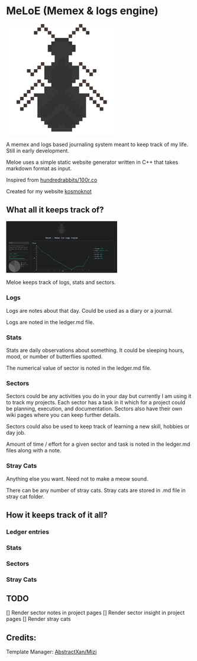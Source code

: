 # MeLoE (Memex & logs engine)
<img src="./links/images/MeLoE.png" alt="drawing" width="300"/>

A memex and logs based journaling system meant to keep track of my life. Still in early development.

Meloe uses a simple static website generator written in C++ that takes markdown format as input.

Inspired from [hundredrabbits/100r.co](https://github.com/hundredrabbits/100r.co)

Created for my website [kosmoknot](https://kosmoknot.netlify.app/)

## What all it keeps track of?

<img src="./links/images/demo.png" alt="drawing" width="300"/>

Meloe keeps track of logs, stats and sectors.
### Logs
Logs are notes about that day. Could be used as a diary or a journal.

Logs are noted in the ledger.md file.

### Stats

Stats are daily observations about something. It could be sleeping hours, mood, or number of butterflies spotted.

The numerical value of sector is noted in the ledger.md file.

### Sectors

Sectors could be any activities you do in your day but currently I am using it to track my projects. Each sector has a task in it which for a project could be planning, execution, and documentation. Sectors also have their own wiki pages where you can keep further details.

Sectors could also be used to keep track of learning a new skill, hobbies or day job. 

Amount of time / effort for a given sector and task is noted in the ledger.md files along with a note.

### Stray Cats

Anything else you want. Need not to make a meow sound.

There can be any number of stray cats. Stray cats are stored in <stray-cat-name>.md file in stray cat folder.

## How it keeps track of it all?

### Ledger entries

### Stats

### Sectors

### Stray Cats

## TODO

[] Render sector notes in project pages
[] Render sector insight in project pages
[] Render stray cats


## Credits:
Template Manager: [AbstractXan/Mizi](https://github.com/AbstractXan/Mizi)